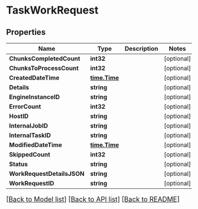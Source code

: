 # TaskWorkRequest

## Properties

Name | Type | Description | Notes
------------ | ------------- | ------------- | -------------
**ChunksCompletedCount** | **int32** |  | [optional] 
**ChunksToProcessCount** | **int32** |  | [optional] 
**CreatedDateTime** | [**time.Time**](time.Time.md) |  | [optional] 
**Details** | **string** |  | [optional] 
**EngineInstanceID** | **string** |  | [optional] 
**ErrorCount** | **int32** |  | [optional] 
**HostID** | **string** |  | [optional] 
**InternalJobID** | **string** |  | [optional] 
**InternalTaskID** | **string** |  | [optional] 
**ModifiedDateTime** | [**time.Time**](time.Time.md) |  | [optional] 
**SkippedCount** | **int32** |  | [optional] 
**Status** | **string** |  | [optional] 
**WorkRequestDetailsJSON** | **string** |  | [optional] 
**WorkRequestID** | **string** |  | [optional] 

[[Back to Model list]](../README.md#documentation-for-models) [[Back to API list]](../README.md#documentation-for-api-endpoints) [[Back to README]](../README.md)

<style>
     p, ul, ol, li { font-size: 18px !important;}
</style>


